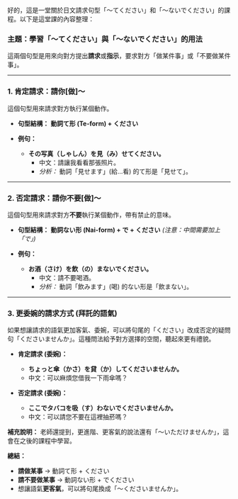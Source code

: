 </br>

好的，這是一堂關於日文請求句型「～てください」和「～ないでください」的課程。以下是這堂課的內容整理：

### **主題：學習「～てください」與「～ないでください」的用法**

這兩個句型是用來向對方提出**請求**或**指示**，要求對方「做某件事」或「不要做某件事」。

---

### **1. 肯定請求：請你[做]～**

這個句型用來請求對方執行某個動作。

*   **句型結構：**
    **動詞て形 (Te-form) + ください**

*   **例句：**
    *   **その写真（しゃしん）を見（み）せてください。**
        *   中文：請讓我看看那張照片。
        *   *分析：* 動詞「見せます」(給...看) 的て形是「見せて」。

---

### **2. 否定請求：請你不要[做]～**

這個句型用來請求對方**不要**執行某個動作，帶有禁止的意味。

*   **句型結構：**
    **動詞ない形 (Nai-form) + で + ください**
    *(注意：中間需要加上「で」)*

*   **例句：**
    *   **お酒（さけ）を飲（の）まないでください。**
        *   中文：請不要喝酒。
        *   *分析：* 動詞「飲みます」(喝) 的ない形是「飲まない」。

---

### **3. 更委婉的請求方式 (拜託的語氣)**

如果想讓請求的語氣更加客氣、委婉，可以將句尾的「ください」改成否定的疑問句「くださいませんか」。這種問法給予對方選擇的空間，聽起來更有禮貌。

*   **肯定請求 (委婉)：**
    *   **ちょっと傘（かさ）を貸（か）してくださいませんか。**
    *   中文：可以麻煩您借我一下雨傘嗎？

*   **否定請求 (委婉)：**
    *   **ここでタバコを吸（す）わないでくださいませんか。**
    *   中文：可以請您不要在這裡抽菸嗎？

**補充說明：**
老師還提到，更進階、更客氣的說法還有「～いただけませんか」，這會在之後的課程中學習。

**總結：**
*   **請做某事** → 動詞て形 + ください
*   **請不要做某事** → 動詞ない形 + でください
*   想讓語氣**更客氣**，可以將句尾換成「～くださいませんか」。
</br>

